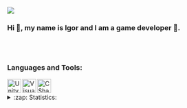 ![](https://komarev.com/ghpvc/?username=Funtik18&color=ff69b4&style=plastic&label=Guests)
### Hi 👋, my name is Igor and I am a game developer :space_invader:.
<br />
<br />

### Languages and Tools:
<img align="left" alt="Unity" width="32px" src="https://user-images.githubusercontent.com/25632152/137138869-825b89f2-415e-4a2a-bae6-8bec2ad62334.png" />
<img align="left" alt="Visual Studio Code" width="32px" src="https://user-images.githubusercontent.com/25632152/137133509-a2b7eebb-dacd-45d5-a99d-33f1180bb877.png" />
<img align="left" alt="CSharp" width="32px" src="https://user-images.githubusercontent.com/25632152/137110070-fa7e388c-c92b-4bc6-8518-54ae6b5c3607.png" />
<br />
<br />
<details>
  <summary>:zap: Statistics:</summary>
  NOTE: Most used languages does not indicate my skill level, it's a github metric of which languages I have the most code of on github.
  <img align="left" alt="codeSTACKr's GitHub Stats" src="https://github-readme-stats.vercel.app/api?username=Funtik18&show_icons=true&count_private=true&theme=dracula" />
  <img align="left" alt="codeSTACKr's GitHub Stats" src="https://github-readme-stats.vercel.app/api/top-langs/?username=Funtik18&langs_count=10&layout=compact&theme=dracula" />
</details>
